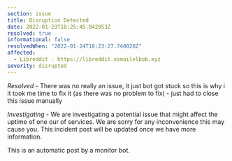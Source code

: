 ```yaml
---
section: issue
title: Disruption Detected
date: 2022-01-23T18:25:45.042053Z
resolved: true
informational: false
resolvedWhen: "2022-01-24T18:23:27.740028Z"
affected:
  - Libreddit - https://libreddit.esmailelbob.xyz
severity: disrupted
---
```

*Resolved* - There was no really an issue, it just bot got stuck so this is why i it took me time to fix it (as there was no problem to fix) - just had to close this issue manually

*Investigating* - We are investigating a potential issue that might affect the uptime of one our of services. We are sorry for any inconvenience this may cause you. This incident post will be updated once we have more information.

This is an automatic post by a monitor bot.
        

